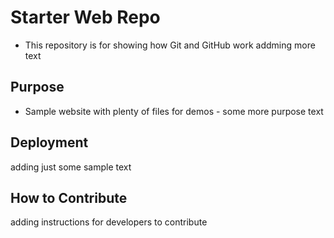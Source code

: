 # Starter Web Repo

* This repository is for showing how Git and GitHub work
 addming more text

## Purpose

* Sample website with plenty of files for demos - some more purpose text

## Deployment

adding just some sample text

## How to Contribute

adding instructions for developers to contribute
